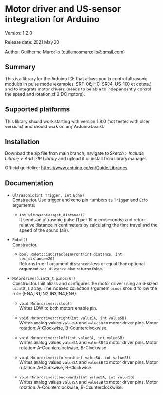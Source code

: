 
# Motor driver and US-sensor integration for Arduino
Version: 1.2.0

Release date: 2021 May 20

Author: Guilherme Marcello (<guilemosmarcello@gmail.com>)

## Summary
This is a library for the Arduino IDE that allows you to control ultrasonic modules in pulse mode (examples: SRF-06, HC-SR04, US-100 et cetera.) and to integrate motor drivers (needs to be able to independently control the speed and rotation of 2 DC motors).

## Supported platforms
This library should work starting with version 1.8.0 (not tested with older versions) and should work on any Arduino board.
## Installation

Download the zip file from main branch, navigate to *Sketch* > *Include Library* > *Add .ZIP Library* and upload it or install from library manager.

Official guideline: https://www.arduino.cc/en/Guide/Libraries

## Documentation
* `Ultrasonic(int Trigger, int Echo)`<br>
  Constructor. Use trigger and echo pin numbers as `Trigger` and `Echo` arguments.
  
  * `int Ultrasonic::get_distance()`<br>
  It sends an ultrasonic pulse (1 per 10 microseconds) and return relative distance in centimeters by calculating the time travel and the speed of the sound (air).

* `Robot()`<br>
  Constructor.
  
  * `bool Robot::isObstacleInFront(int distance, int sec_distance=20)`<br>
  Returns true if argument `distance`is less or equal than optional argument `sec_distance` else returns false.
  
* `Motordriver(uint8_t pinos[6])`<br>
  Constructor. Iniitializes and configures the motor driver using an 6-sized `uiint8_t`  array. The indexed collection argument `pinos` should follow the rule: {ENA,IN1,IN2,IN3,IN4,ENB}. 
  
  * `void Motordriver::stop()`<br>
  Writes LOW to both motors enable pin.
  
  * `void Motordriver::right(int valueSA, int valueSB)`<br>
  Writes analog values `valueSA` and `valueSB` to motor driver pins. Motor rotation: A-Clockwise, B-Counterclockwise. 
  
  * `void Motordriver::left(int valueSA, int valueSB)`<br>
  Writes analog values `valueSA` and `valueSB` to motor driver pins. Motor rotation: A-Counterclockwise, B-Clockwise. 

  * `void Motordriver::forward(int valueSA, int valueSB)`<br>
  Writes analog values `valueSA` and `valueSB` to motor driver pins. Motor rotation: A-Clockwise, B-Clockwise. 

  * `void Motordriver::backwards(int valueSA, int valueSB)`<br>
  Writes analog values `valueSA` and `valueSB` to motor driver pins. Motor rotation: A-Counterclockwise, B-Counterclockwise. 
